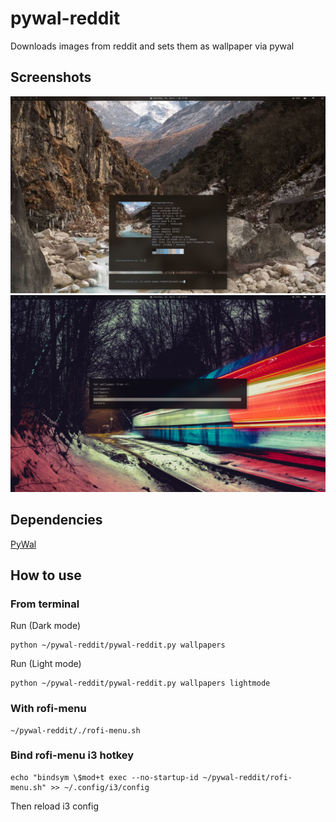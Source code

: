 # pywal-reddit
Downloads images from reddit and sets them as wallpaper via pywal
## Screenshots
![From terminal](https://github.com/mrsorensen/pywal-reddit/blob/master/screenshots/screen1.png)
![With rofi-menu](https://github.com/mrsorensen/pywal-reddit/blob/master/screenshots/screen2.png)
## Dependencies
[PyWal](https://github.com/dylanaraps/pywal)
## How to use
### From terminal
Run (Dark mode)
```
python ~/pywal-reddit/pywal-reddit.py wallpapers
```
Run (Light mode)
```
python ~/pywal-reddit/pywal-reddit.py wallpapers lightmode
```
### With rofi-menu
```
~/pywal-reddit/./rofi-menu.sh
```
### Bind rofi-menu i3 hotkey
```
echo "bindsym \$mod+t exec --no-startup-id ~/pywal-reddit/rofi-menu.sh" >> ~/.config/i3/config
```
Then reload i3 config
